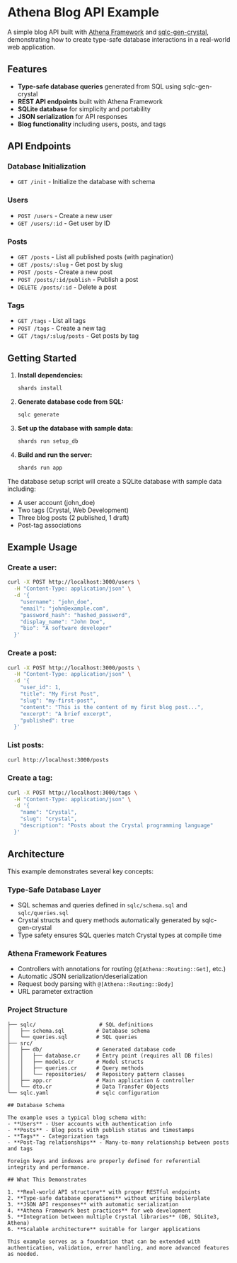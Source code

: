 # Athena Blog API Example

A simple blog API built with [Athena Framework](https://athenaframework.org/) and [sqlc-gen-crystal](https://github.com/watzon/sqlc-gen-crystal), demonstrating how to create type-safe database interactions in a real-world web application.

## Features

- **Type-safe database queries** generated from SQL using sqlc-gen-crystal
- **REST API endpoints** built with Athena Framework
- **SQLite database** for simplicity and portability
- **JSON serialization** for API responses
- **Blog functionality** including users, posts, and tags

## API Endpoints

### Database Initialization
- `GET /init` - Initialize the database with schema

### Users
- `POST /users` - Create a new user
- `GET /users/:id` - Get user by ID

### Posts
- `GET /posts` - List all published posts (with pagination)
- `GET /posts/:slug` - Get post by slug
- `POST /posts` - Create a new post
- `POST /posts/:id/publish` - Publish a post
- `DELETE /posts/:id` - Delete a post

### Tags
- `GET /tags` - List all tags
- `POST /tags` - Create a new tag
- `GET /tags/:slug/posts` - Get posts by tag

## Getting Started

1. **Install dependencies:**
   ```bash
   shards install
   ```

2. **Generate database code from SQL:**
   ```bash
   sqlc generate
   ```

3. **Set up the database with sample data:**
   ```bash
   shards run setup_db
   ```

4. **Build and run the server:**
   ```bash
   shards run app
   ```

The database setup script will create a SQLite database with sample data including:
- A user account (john_doe)
- Two tags (Crystal, Web Development)
- Three blog posts (2 published, 1 draft)
- Post-tag associations

## Example Usage

### Create a user:
```bash
curl -X POST http://localhost:3000/users \
  -H "Content-Type: application/json" \
  -d '{
    "username": "john_doe",
    "email": "john@example.com",
    "password_hash": "hashed_password",
    "display_name": "John Doe",
    "bio": "A software developer"
  }'
```

### Create a post:
```bash
curl -X POST http://localhost:3000/posts \
  -H "Content-Type: application/json" \
  -d '{
    "user_id": 1,
    "title": "My First Post",
    "slug": "my-first-post",
    "content": "This is the content of my first blog post...",
    "excerpt": "A brief excerpt",
    "published": true
  }'
```

### List posts:
```bash
curl http://localhost:3000/posts
```

### Create a tag:
```bash
curl -X POST http://localhost:3000/tags \
  -H "Content-Type: application/json" \
  -d '{
    "name": "Crystal",
    "slug": "crystal",
    "description": "Posts about the Crystal programming language"
  }'
```

## Architecture

This example demonstrates several key concepts:

### Type-Safe Database Layer
- SQL schemas and queries defined in `sqlc/schema.sql` and `sqlc/queries.sql`
- Crystal structs and query methods automatically generated by sqlc-gen-crystal
- Type safety ensures SQL queries match Crystal types at compile time

### Athena Framework Features
- Controllers with annotations for routing (`@[Athena::Routing::Get]`, etc.)
- Automatic JSON serialization/deserialization
- Request body parsing with `@[Athena::Routing::Body]`
- URL parameter extraction

### Project Structure
```
├── sqlc/                    # SQL definitions
│   ├── schema.sql          # Database schema
│   └── queries.sql         # SQL queries
├── src/
│   ├── db/                 # Generated database code
│   │   ├── database.cr     # Entry point (requires all DB files)
│   │   ├── models.cr       # Model structs
│   │   ├── queries.cr      # Query methods
│   │   └── repositories/   # Repository pattern classes
│   ├── app.cr              # Main application & controller
│   └── dto.cr              # Data Transfer Objects
└── sqlc.yaml               # sqlc configuration

## Database Schema

The example uses a typical blog schema with:
- **Users** - User accounts with authentication info
- **Posts** - Blog posts with publish status and timestamps
- **Tags** - Categorization tags
- **Post-Tag relationships** - Many-to-many relationship between posts and tags

Foreign keys and indexes are properly defined for referential integrity and performance.

## What This Demonstrates

1. **Real-world API structure** with proper RESTful endpoints
2. **Type-safe database operations** without writing boilerplate
3. **JSON API responses** with automatic serialization
4. **Athena Framework best practices** for web development
5. **Integration between multiple Crystal libraries** (DB, SQLite3, Athena)
6. **Scalable architecture** suitable for larger applications

This example serves as a foundation that can be extended with authentication, validation, error handling, and more advanced features as needed.
